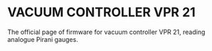 # VACUUM CONTROLLER VPR 21

The official page of firmware for vacuum controller VPR 21, reading analogue Pirani gauges.

